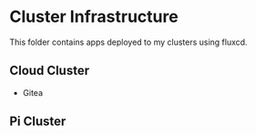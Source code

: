 # Cluster Infrastructure
This folder contains apps deployed to my clusters using fluxcd.

## Cloud Cluster
- Gitea

## Pi Cluster